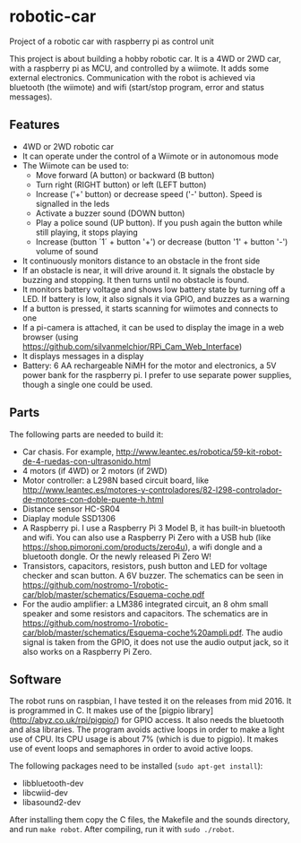 # robotic-car
Project of a robotic car with raspberry pi as control unit

This project is about building a hobby robotic car.
It is a 4WD or 2WD car, with a raspberry pi as MCU, and controlled by a wiimote.
It adds some external electronics.
Communication with the robot is achieved via bluetooth (the wiimote) and wifi (start/stop program, error and status messages).

## Features
* 4WD or 2WD robotic car
* It can operate under the control of a Wiimote or in autonomous mode
* The Wiimote can be used to:
  * Move forward (A button) or backward (B button)
  * Turn right (RIGHT button) or left (LEFT button)
  * Increase ('+' button) or decrease speed ('-' button). Speed is signalled in the leds
  * Activate a buzzer sound (DOWN button)
  * Play a police sound (UP button). If you push again the button while still playing, it stops playing
  * Increase (button ´1´ + button '+') or decrease (button '1' + button '-') volume of sound
* It continuously monitors distance to an obstacle in the front side
* If an obstacle is near, it will drive around it. It signals the obstacle by buzzing and stopping. It then turns until no obstacle is found.
* It monitors battery voltage and shows low battery state by turning off a LED. If battery is low, it also signals it via GPIO, and buzzes as a warning
* If a button is pressed, it starts scanning for wiimotes and connects to one
* If a pi-camera is attached, it can be used to display the image in a web browser (using https://github.com/silvanmelchior/RPi_Cam_Web_Interface)
* It displays messages in a display
* Battery: 6 AA rechargeable NiMH for the motor and electronics, a 5V power bank for the raspberry pi. I prefer to use separate power supplies, though a single one could be used.

## Parts
The following parts are needed to build it:
* Car chasis. For example, http://www.leantec.es/robotica/59-kit-robot-de-4-ruedas-con-ultrasonido.html
* 4 motors (if 4WD) or 2 motors (if 2WD)
* Motor controller: a L298N based circuit board, like http://www.leantec.es/motores-y-controladores/82-l298-controlador-de-motores-con-doble-puente-h.html
* Distance sensor HC-SR04
* Diaplay module SSD1306
* A Raspberry pi. I use a Raspberry Pi 3 Model B, it has built-in bluetooth and wifi. You can also use a Raspberry Pi Zero with a USB hub (like https://shop.pimoroni.com/products/zero4u), a wifi dongle and a bluetooth dongle. Or the newly released Pi Zero W!
* Transistors, capacitors, resistors, push button and LED for voltage checker and scan button. A 6V buzzer. The schematics can be seen in https://github.com/nostromo-1/robotic-car/blob/master/schematics/Esquema-coche.pdf
* For the audio amplifier: a LM386 integrated circuit, an 8 ohm small speaker and some resistors and capacitors. The schematics are in https://github.com/nostromo-1/robotic-car/blob/master/schematics/Esquema-coche%20ampli.pdf. The audio signal is taken from the GPIO, it does not use the audio output jack, so it also works on a Raspberry Pi Zero.

## Software
The robot runs on raspbian, I have tested it on the releases from mid 2016. It is programmed in C. It makes use of the [pigpio library] (http://abyz.co.uk/rpi/pigpio/) for GPIO access. It also needs the bluetooth and alsa libraries.
The program avoids active loops in order to make a light use of CPU. Its CPU usage is about 7% (which is due to pigpio). It makes use of event loops and semaphores in order to avoid active loops.

The following packages need to be installed (`sudo apt-get install`):
* libbluetooth-dev
* libcwiid-dev
* libasound2-dev

After installing them copy the C files, the Makefile and the sounds directory, and run `make robot`. After compiling, run it with `sudo ./robot`.


  
